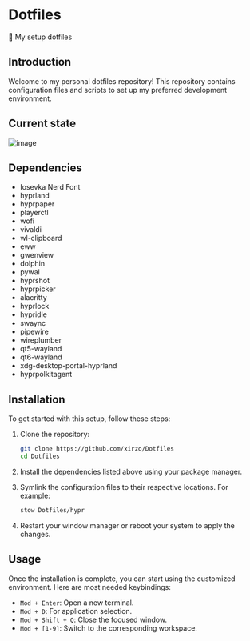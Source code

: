 # Dotfiles

🎨 My setup dotfiles

## Introduction

Welcome to my personal dotfiles repository! This repository contains configuration files and scripts to set up my preferred development environment.

## Current state

![image](https://github.com/user-attachments/assets/49448f49-5c2f-4b91-869e-e67030d22d48)

## Dependencies

- Iosevka Nerd Font
- hyprland
- hyprpaper
- playerctl
- wofi
- vivaldi
- wl-clipboard
- eww
- gwenview
- dolphin
- pywal
- hyprshot
- hyprpicker
- alacritty
- hyprlock
- hypridle
- swaync
- pipewire
- wireplumber
- qt5-wayland
- qt6-wayland
- xdg-desktop-portal-hyprland
- hyprpolkitagent

## Installation

To get started with this setup, follow these steps:

1. Clone the repository:

   ```sh
   git clone https://github.com/xirzo/Dotfiles
   cd Dotfiles
   ```

2. Install the dependencies listed above using your package manager.
3. Symlink the configuration files to their respective locations. For example:

   ```sh
   stow Dotfiles/hypr
   ```

4. Restart your window manager or reboot your system to apply the changes.

## Usage

Once the installation is complete, you can start using the customized environment. Here are most needed keybindings:

- `Mod + Enter`: Open a new terminal.
- `Mod + D`: For application selection.
- `Mod + Shift + Q`: Close the focused window.
- `Mod + [1-9]`: Switch to the corresponding workspace.
